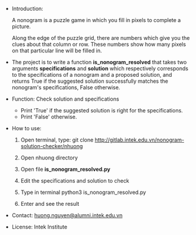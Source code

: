 + Introduction:

  A nonogram is a puzzle game in which you fill in pixels to complete a picture.

  Along the edge of the puzzle grid, there are numbers which give you the clues about that column or row. These numbers show how many pixels on that particular line will be filled in.

+ The project is to write a function **is_nonogram_resolved** that takes two arguments **specifications** and **solution** which respectively corresponds to the specifications of a nonogram and a proposed solution, and returns True if the suggested solution successfully matches the nonogram's specifications, False otherwise.

+ Function: Check solution and specifications
  * Print 'True' if the suggested solution is right for the specifications.
  * Print 'False' otherwise.

+ How to use:
  1. Open terminal, type:
  git clone http://gitlab.intek.edu.vn/nonogram-solution-checker/nhuong

  2. Open nhuong directory

  3. Open file **is_nonogram_resolved.py**

  4. Edit the specifications and solution to check

  5. Type in terminal
  python3 is_nonogram_resolved.py

  6. Enter and see the result

+ Contact: huong.nguyen@alumni.intek.edu.vn

+ License: Intek Institute
